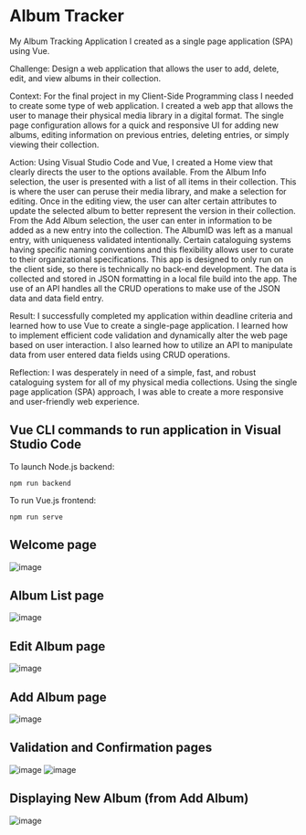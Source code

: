 # Album Tracker

My Album Tracking Application I created as a single page application (SPA) using Vue.

Challenge: Design a web application that allows the user to add, delete, edit, and view albums in their collection.

Context: For the final project in my Client-Side Programming class I needed to create some type of web application. I created a web app that allows the user to manage their physical media library in a digital format. The single page configuration allows for a quick and responsive UI for adding new albums, editing information on previous entries, deleting entries, or simply viewing their collection.

Action: Using Visual Studio Code and Vue, I created a Home view that clearly directs the user to the options available. From the Album Info selection, the user is presented with a list of all items in their collection. This is where the user can peruse their media library, and make a selection for editing. Once in the editing view, the user can alter certain attributes to update the selected album to better represent the version in their collection. From the Add Album selection, the user can enter in information to be added as a new entry into the collection. The AlbumID was left as a manual entry, with uniqueness validated intentionally. Certain cataloguing systems having specific naming conventions and this flexibility allows user to curate to their organizational specifications. This app is designed to only run on the client side, so there is technically no back-end development. The data is collected and stored in JSON formatting in a local file build into the app. The use of an API handles all the CRUD operations to make use of the JSON data and data field entry.

Result: I successfully completed my application within deadline criteria and learned how to use Vue to create a single-page application. I learned how to implement efficient code validation and dynamically alter the web page based on user interaction. I also learned how to utilize an API to manipulate data from user entered data fields using CRUD operations.

Reflection: I was desperately in need of a simple, fast, and robust cataloguing system for all of my physical media collections. Using the single page application (SPA) approach, I was able to create a more responsive and user-friendly web experience.


## Vue CLI commands to run application in Visual Studio Code

To launch Node.js backend:
```
npm run backend
```

To run Vue.js frontend:
```
npm run serve
```

## Welcome page

![image](https://github.com/CodyCusey/codycusey.github.io/blob/f7550c36f7da14ffd0d660681e323f3de374ec69/Projects/AlbumTrackerVue/src/assets/Screenshot%202025-04-22%20125919.png)

## Album List page

![image](https://github.com/CodyCusey/codycusey.github.io/blob/f7550c36f7da14ffd0d660681e323f3de374ec69/Projects/AlbumTrackerVue/src/assets/Screenshot%202025-04-22%20125933.png)

## Edit Album page

![image](https://github.com/CodyCusey/codycusey.github.io/blob/f7550c36f7da14ffd0d660681e323f3de374ec69/Projects/AlbumTrackerVue/src/assets/Screenshot%202025-04-22%20125940.png)

## Add Album page

![image](https://github.com/CodyCusey/codycusey.github.io/blob/f7550c36f7da14ffd0d660681e323f3de374ec69/Projects/AlbumTrackerVue/src/assets/Screenshot%202025-04-22%20130111.png)

## Validation and Confirmation pages

![image](https://github.com/CodyCusey/codycusey.github.io/blob/f7550c36f7da14ffd0d660681e323f3de374ec69/Projects/AlbumTrackerVue/src/assets/Screenshot%202025-04-22%20130123.png)
![image](https://github.com/CodyCusey/codycusey.github.io/blob/f7550c36f7da14ffd0d660681e323f3de374ec69/Projects/AlbumTrackerVue/src/assets/Screenshot%202025-04-22%20130134.png)

## Displaying New Album (from Add Album)

![image](https://github.com/CodyCusey/codycusey.github.io/blob/f7550c36f7da14ffd0d660681e323f3de374ec69/Projects/AlbumTrackerVue/src/assets/Screenshot%202025-04-22%20130143.png)
